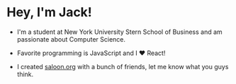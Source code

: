 # Hey, I'm Jack!

- I'm a student at New York University Stern School of Business and am passionate about Computer Science.
- Favorite programming is JavaScript and I ❤️ React!

- I created <a href="https://saloon.org">saloon.org</a> with a bunch of friends, let me know what you guys think.
